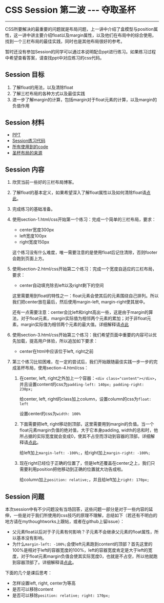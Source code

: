 # CSS Session 第二波 --- 夺取圣杯
---
CSS所要解决的最重要的问题就是布局问题，上一讲中介绍了盒模型与position属性，这一讲中讲主要介绍float以及margin属性，以及他们在布局中的综合使用，找到一个三栏布局的最佳实践，同时也是其他布局很好的参考。

暂时还没有参加Session的同学可以通过本说明配合ppt进行练习。如果练习过程中希望查看答案，请查找ppt中对应练习的css代码。
## Session 目标
1. 了解float的用法，以及清除float
2. 了解三栏布局的各种方式以及最佳实践
3. 进一步了解margin的计算，包括margin对于float元素的计算，以及margin的负值作用

## Session 材料
* [PPT](http://zation.github.com/session/css/layout/)
* [Session练习代码](https://github.com/zation/session/tree/gh-pages/css/layout/practise)
* [所有使用到的code](https://github.com/zation/session/tree/gh-pages/css/layout)
* [圣杯布局的来源](http://www.alistapart.com/articles/holygrail/)

## Session 内容
1. 欣赏当前一些好的三栏布局博客。
2. 了解float的基本定义，如果希望深入了解float属性以及如何清除float请[点此](http://www.qianduan.net/about-float.html)。
3. 完成练习的基础准备。
4. 使用section-1.html/css开始第一个练习：完成一个简单的三栏布局，要求：
	* center宽度300px
	* left宽度100px
	* right宽度150px
	
	这个练习没有什么难度，唯一需要注意的是使用float后记住清除，否则footer会跑到页面上方。
5. 使用section-2.html/css开始第二个练习：完成一个宽度自适应的三栏布局，要求：
	* center自动填充除去left以及right剩下的空间
	
	这里需要用到float的特性之一：float元素会使其后的元素围绕自己排列。所以我们把center放在最后，然后使用margin-left, margin-right使其居中。
	
	还有一点需要注意：center会比left和right高出一些，这是由于margin的算法，对于float元素，margin实际值为相邻两个元素的累加；对于非float元素，margin实际值为相邻两个元素的最大值。详细解释请[点此](http://w3help.org/zh-cn/kb/006/#header_3)
6. 使用section-3.html/css开始第三个练习：我们希望页面中重要的内容可以优先加载，提高用户体验，所以追加如下要求：
	* center在html中应该位于left, right之前
7. 第三个练习比较困难，在一定的尝试后，我们开始跟随最佳实践一步一步的完成圣杯布局，使用section-4.html/css：
	1. 在center, left, right之外加上一个容器：`<div class="content"></div>`，并且设置content的css为`padding-left: 140px; padding-right: 230px;`
	
		给center, left, right的class加上column，设置column的css为`float: left`
		
		设置center的css为`width: 100%`
	2. 下面需要把left, right移动到顶部，这里需要用到margin的负值。当一个float元素margin负值的绝对值，大于它本身padding, width的总和时，他所占据的实际宽度就会变成0，使其不占空而浮动到容器的顶部，详细解释请[点此](http://coding.smashingmagazine.com/2009/07/27/the-definitive-guide-to-using-negative-margins/)。
	
		给left加上`margin-left: -100%;`，给right加上`margin-right: -100%;`
	3. 现在right已经位于正确的位置了，但是left还覆盖在center之上，我们只需要利用position把他移动到正确的位置就大功告成啦。
	
		给column加上`position: relative;`，并且给left加上`right: 170px;`

## Session 问题
本次session中有不少问题没有当场回答，这些问题一部分是对于一些内容的延伸，一些是对于我们所使用的css技巧的原理不理解，总结如下（若还有不明白的地方请在mythoughtworks上跟帖，或者在github上留issue）：

* 父元素float以后对于子元素有何影响？子元素不会继承父元素的float属性，所以基本没有影响。
* 为什么`margin-left: -100%;`会使left元素跑到content的顶部？首先这里的100%是相对于left的容器宽度的100%，left的容器宽度肯定是大于left的宽度，对于float元素margin负值会使其实际宽度0，也就是不占空，所以他就跑到容器顶部了。详细解释请[点此](http://coding.smashingmagazine.com/2009/07/27/the-definitive-guide-to-using-negative-margins/)。

下面的几个是课后思考：

* 怎样设置left, right, center为等高
* 是否可以移除content
* 是否可以移除`position: relative; right: 170px;`

	
	